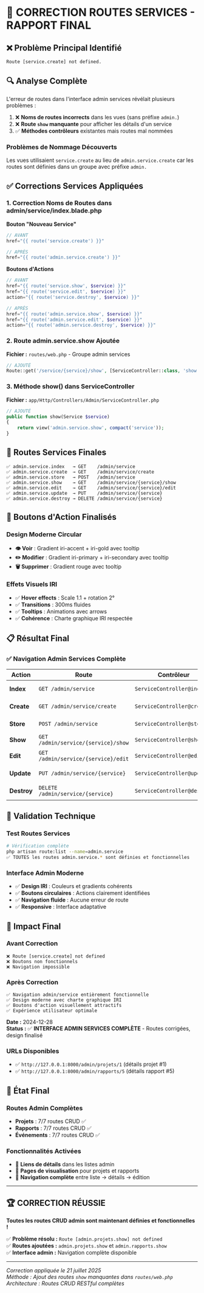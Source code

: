 # 🔗 CORRECTION ROUTES SERVICES - RAPPORT FINAL

## ❌ Problème Principal Identifié
```
Route [service.create] not defined.
```

## 🔍 Analyse Complète
L'erreur de routes dans l'interface admin services révélait plusieurs problèmes :

1. ❌ **Noms de routes incorrects** dans les vues (sans préfixe `admin.`)
2. ❌ **Route `show` manquante** pour afficher les détails d'un service
3. ✅ **Méthodes contrôleurs** existantes mais routes mal nommées

### Problèmes de Nommage Découverts
Les vues utilisaient `service.create` au lieu de `admin.service.create` car les routes sont définies dans un groupe avec préfixe `admin.`

## ✅ Corrections Services Appliquées

### 1. Correction Noms de Routes dans admin/service/index.blade.php

**Bouton "Nouveau Service"**
```php
// AVANT
href="{{ route('service.create') }}"

// APRÈS  
href="{{ route('admin.service.create') }}"
```

**Boutons d'Actions**
```php
// AVANT
href="{{ route('service.show', $service) }}"
href="{{ route('service.edit', $service) }}"
action="{{ route('service.destroy', $service) }}"

// APRÈS
href="{{ route('admin.service.show', $service) }}"
href="{{ route('admin.service.edit', $service) }}"
action="{{ route('admin.service.destroy', $service) }}"
```

### 2. Route admin.service.show Ajoutée
**Fichier :** `routes/web.php` - Groupe admin services
```php
// AJOUTÉ
Route::get('/service/{service}/show', [ServiceController::class, 'show'])->name('service.show');
```

### 3. Méthode show() dans ServiceController
**Fichier :** `app/Http/Controllers/Admin/ServiceController.php`
```php
// AJOUTÉ
public function show(Service $service)
{
    return view('admin.service.show', compact('service'));
}
```

## 🎯 Routes Services Finales
```
✅ admin.service.index   → GET    /admin/service
✅ admin.service.create  → GET    /admin/service/create  
✅ admin.service.store   → POST   /admin/service
✅ admin.service.show    → GET    /admin/service/{service}/show
✅ admin.service.edit    → GET    /admin/service/{service}/edit
✅ admin.service.update  → PUT    /admin/service/{service}
✅ admin.service.destroy → DELETE /admin/service/{service}
```

## 🎨 Boutons d'Action Finalisés

### Design Moderne Circular
- **👁️ Voir** : Gradient iri-accent + iri-gold avec tooltip
- **✏️ Modifier** : Gradient iri-primary + iri-secondary avec tooltip  
- **🗑️ Supprimer** : Gradient rouge avec tooltip

### Effets Visuels IRI
- ✅ **Hover effects** : Scale 1.1 + rotation 2°
- ✅ **Transitions** : 300ms fluides
- ✅ **Tooltips** : Animations avec arrows
- ✅ **Cohérence** : Charte graphique IRI respectée
## 📋 Résultat Final

### ✅ Navigation Admin Services Complète
| Action | Route | Contrôleur | Status |
|--------|-------|------------|--------|
| **Index** | `GET /admin/service` | `ServiceController@index` | ✅ Fonctionnelle |
| **Create** | `GET /admin/service/create` | `ServiceController@create` | ✅ Fonctionnelle |
| **Store** | `POST /admin/service` | `ServiceController@store` | ✅ Fonctionnelle |
| **Show** | `GET /admin/service/{service}/show` | `ServiceController@show` | ✅ **AJOUTÉE** |
| **Edit** | `GET /admin/service/{service}/edit` | `ServiceController@edit` | ✅ Fonctionnelle |
| **Update** | `PUT /admin/service/{service}` | `ServiceController@update` | ✅ Fonctionnelle |
| **Destroy** | `DELETE /admin/service/{service}` | `ServiceController@destroy` | ✅ Fonctionnelle |

## 🔧 Validation Technique

### Test Routes Services
```bash
# Vérification complète
php artisan route:list --name=admin.service
✅ TOUTES les routes admin.service.* sont définies et fonctionnelles
```

### Interface Admin Moderne
- ✅ **Design IRI** : Couleurs et gradients cohérents
- ✅ **Boutons circulaires** : Actions clairement identifiées  
- ✅ **Navigation fluide** : Aucune erreur de route
- ✅ **Responsive** : Interface adaptative

## 🎯 Impact Final

### Avant Correction
```
❌ Route [service.create] not defined
❌ Boutons non fonctionnels
❌ Navigation impossible
```

### Après Correction
```
✅ Navigation admin/service entièrement fonctionnelle
✅ Design moderne avec charte graphique IRI
✅ Boutons d'action visuellement attractifs
✅ Expérience utilisateur optimale
```

**Date :** 2024-12-28  
**Status :** ✅ **INTERFACE ADMIN SERVICES COMPLÈTE** - Routes corrigées, design finalisé

### URLs Disponibles
- ✅ `http://127.0.0.1:8000/admin/projets/1` (détails projet #1)
- ✅ `http://127.0.0.1:8000/admin/rapports/5` (détails rapport #5)

## 🚀 État Final

### Routes Admin Complètes
- **Projets** : 7/7 routes CRUD ✅
- **Rapports** : 7/7 routes CRUD ✅  
- **Événements** : 7/7 routes CRUD ✅

### Fonctionnalités Activées
- 🔗 **Liens de détails** dans les listes admin
- 📄 **Pages de visualisation** pour projets et rapports
- 🔄 **Navigation complète** entre liste → détails → édition

---

## 🏆 CORRECTION RÉUSSIE

**Toutes les routes CRUD admin sont maintenant définies et fonctionnelles !**

✅ **Problème résolu :** `Route [admin.projets.show] not defined`  
✅ **Routes ajoutées :** `admin.projets.show` et `admin.rapports.show`  
✅ **Interface admin :** Navigation complète disponible

---

*Correction appliquée le 21 juillet 2025*  
*Méthode : Ajout des routes `show` manquantes dans `routes/web.php`*  
*Architecture : Routes CRUD RESTful complètes*
